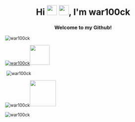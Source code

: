 <h1 align="center">Hi <img src="https://media.giphy.com/media/hvRJCLFzcasrR4ia7z/giphy.gif" width="32"> <img src="https://emojis.slackmojis.com/emojis/images/1531849430/4246/blob-sunglasses.gif?1531849430" width="32"/>, I'm war100ck</h1>
<h3 align="center">Welcome to my Github!</h3>


<p align="left"> <img src="https://komarev.com/ghpvc/?username=war100ck&label=Profile%20views&color=0e75b6&style=flat" alt="war100ck" /> </p>

<p align="left"> <a href="https://github.com/ryo-ma/github-profile-trophy"><img src="https://github-profile-trophy.vercel.app/?username=war100ck&theme=onedark&margin-w=10&" alt="war100ck" /></a><img src="https://sophieswebsitehome.files.wordpress.com/2018/09/giphy.gif" height=64/> </p>

<p>&nbsp;<img align="center" src="https://github-readme-stats.vercel.app/api?username=war100ck&show_icons=true&locale=en&theme=onedark&hide_border=false" alt="war100ck" /></p>

<p><img align="center" src="https://github-readme-streak-stats.herokuapp.com/?user=war100ck&theme=onedark&hide_border=false" alt="war100ck" /><img src="https://s2.gifyu.com/images/qnkq6F1TM34jP537MOjyH3fy8ucJWPd6455JYMLd3nk-pmVnFsanYtKRCM0lfnsG2HUSComQPv0xJyu_tn8YTp0yzj5_sYypuZH_lt35S4IX2QdM.gif" height=84/></p>

<p><img align="left" src="https://github-readme-stats.vercel.app/api/top-langs?username=war100ck&locale=en&show_icons=true&layout=compact&theme=onedark" alt="war100ck" /></p>
